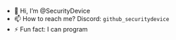 - 👋 Hi, I’m @SecurityDevice
- 📫 How to reach me? Discord: ```github_securitydevice```
- ⚡ Fun fact: I can program

<!---
SecurityDevice/SecurityDevice is a ✨ special ✨ repository because its `README.md` (this file) appears on your GitHub profile.
You can click the Preview link to take a look at your changes.
--->
